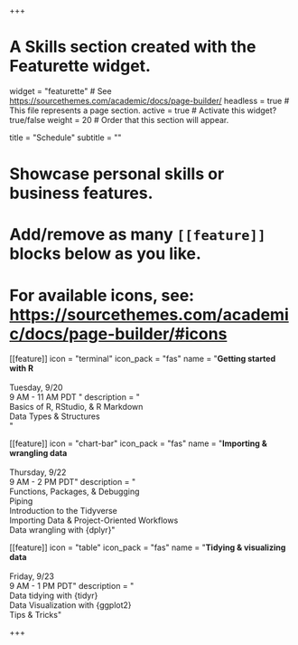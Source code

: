 +++
# A Skills section created with the Featurette widget.
widget = "featurette"  # See https://sourcethemes.com/academic/docs/page-builder/
headless = true  # This file represents a page section.
active = true  # Activate this widget? true/false
weight = 20  # Order that this section will appear.

title = "Schedule"
subtitle = ""

# Showcase personal skills or business features.
# 
# Add/remove as many `[[feature]]` blocks below as you like.
# 
# For available icons, see: https://sourcethemes.com/academic/docs/page-builder/#icons

[[feature]]
  icon = "terminal"
  icon_pack = "fas"
  name = "**Getting started with R** <br><br> <i class='fa fa-calendar'></i> Tuesday, 9/20 <br> 9 AM - 11 AM PDT "
  description = "<br> Basics of R, RStudio, & R Markdown <br> Data Types & Structures <br>"
  
[[feature]]
  icon = "chart-bar"
  icon_pack = "fas"
  name = "**Importing & wrangling data** <br><br> <i class='fa fa-calendar'></i> Thursday, 9/22 <br> 9 AM - 2 PM PDT"
  description = "<br> Functions, Packages, & Debugging <br> Piping <br> Introduction to the Tidyverse <br> Importing Data & Project-Oriented Workflows <br> Data wrangling with {dplyr}"
  
[[feature]]
  icon = "table"
  icon_pack = "fas"
  name = "**Tidying & visualizing data** <br><br> <i class='fa fa-calendar'></i> Friday, 9/23 <br> 9 AM - 1 PM PDT"
  description = "<br> Data tidying with {tidyr} <br> Data Visualization with {ggplot2} <br> Tips & Tricks"

+++
